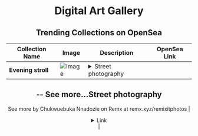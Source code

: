 <div align="center">

# Digital Art Gallery

## Trending Collections on OpenSea

| Collection Name                       | Image                                                                                     | Description                       | OpenSea Link                                                                                          |
|---------------------------------------|-------------------------------------------------------------------------------------------|-----------------------------------|--------------------------------------------------------------------------------------------------------|
| **Evening stroll** | ![Image](https://i.seadn.io/s/raw/files/f451ad8f4c7f04a36dd0668d6446c1e2.jpg?w=500&auto=format?w=200&auto=format) | <details><summary>Street photography
--
See more...</summary>Street photography
--
See more by Chukwuebuka Nnadozie on Remx at remx.xyz/remixitphotos</details> | <details><summary>Link</summary>[Evening stroll](https://opensea.io/collection/evening-stroll)</details> |

</div>